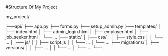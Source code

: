 #Structure Of My Project

my_project/

├──api/
    ├── app.py
    ├── forms.py
    ├── setup_admin.py
    ├── templates/
    │   ├── index.html
    │   ├── admin_login.html
    │   ├── employer.html
    │   ├── job_seeker.html
    │   └── ...
    ├── static/
    │   ├── css/
    │   │   ├── style.css
    │   │   └── ...
    │   ├── js/
    │   │   ├── script.js
    │   │   └── ...
    │   └── ...
    ├── migrations/
    │   ├── versions/
    │   │   ├── ...
    │   │   └── ...
    │   └── ...
    └── .
